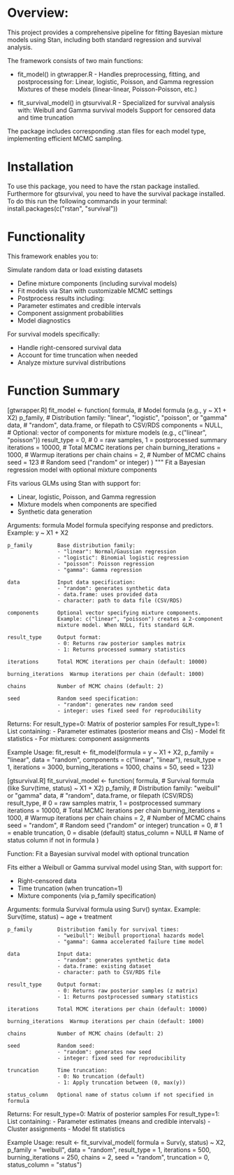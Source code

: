 # Overview:
This project provides a comprehensive pipeline for fitting Bayesian mixture models using Stan, including both standard regression and survival analysis. 

The framework consists of two main functions:

- fit_model() in gtwrapper.R - Handles preprocessing, fitting, and postprocessing for:
    Linear, logistic, Poisson, and Gamma regression
    Mixtures of these models (linear-linear, Poisson-Poisson, etc.)

- fit_survival_model() in gtsurvival.R - Specialized for survival analysis with:
    Weibull and Gamma survival models
    Support for censored data and time truncation

The package includes corresponding .stan files for each model type, implementing efficient MCMC sampling.

# Installation
To use this package, you need to have the rstan package installed. Furthermore for gtsurvival, you need to have the survival package installed.
To do this run the following commands in your terminal:
install.packages(c("rstan", "survival"))

# Functionality
This framework enables you to:

Simulate random data or load existing datasets
- Define mixture components (including survival models)
- Fit models via Stan with customizable MCMC settings
- Postprocess results including:
- Parameter estimates and credible intervals
- Component assignment probabilities
- Model diagnostics

For survival models specifically:
- Handle right-censored survival data
- Account for time truncation when needed
- Analyze mixture survival distributions


# Function Summary

[gtwrapper.R]
fit_model <- function(
  formula,                    # Model formula (e.g., y ~ X1 + X2)
  p_family,                   # Distribution family: "linear", "logistic", "poisson", or "gamma"
  data,                       # "random", data.frame, or filepath to CSV/RDS
  components = NULL,          # Optional: vector of components for mixture models (e.g., c("linear", "poisson"))
  result_type = 0,            # 0 = raw samples, 1 = postprocessed summary
  iterations = 10000,         # Total MCMC iterations per chain
  burning_iterations = 1000,  # Warmup iterations per chain
  chains = 2,                 # Number of MCMC chains
  seed = 123                  # Random seed ("random" or integer)
) 
  """
  Fit a Bayesian regression model with optional mixture components
  
  Fits various GLMs using Stan with support for:
  - Linear, logistic, Poisson, and Gamma regression
  - Mixture models when components are specified
  - Synthetic data generation
  
  Arguments:
    formula         Model formula specifying response and predictors.
                    Example: y ~ X1 + X2
                    
    p_family        Base distribution family:
                    - "linear": Normal/Gaussian regression
                    - "logistic": Binomial logistic regression  
                    - "poisson": Poisson regression
                    - "gamma": Gamma regression
                    
    data            Input data specification:
                    - "random": generates synthetic data
                    - data.frame: uses provided data
                    - character: path to data file (CSV/RDS)
                    
    components      Optional vector specifying mixture components.
                    Example: c("linear", "poisson") creates a 2-component
                    mixture model. When NULL, fits standard GLM.
                    
    result_type     Output format:
                    - 0: Returns raw posterior samples matrix
                    - 1: Returns processed summary statistics
                    
    iterations      Total MCMC iterations per chain (default: 10000)
    
    burning_iterations  Warmup iterations per chain (default: 1000)
    
    chains          Number of MCMC chains (default: 2)
    
    seed            Random seed specification:
                    - "random": generates new random seed
                    - integer: uses fixed seed for reproducibility
  
  Returns:
    For result_type=0: Matrix of posterior samples
    For result_type=1: List containing:
      - Parameter estimates (posterior means and CIs)
      - Model fit statistics
      - For mixtures: component assignments
  
  Example Usage:
  fit_result <- fit_model(formula = y ~ X1 + X2,
                        p_family = "linear",
                        data = "random",
                        components = c("linear", "linear"),
                        result_type = 1,
                        iterations = 3000,
                        burning_iterations = 1000,
                        chains = 50,
                        seed = 123)
    


[gtsurvival.R]
fit_survival_model <- function(
  formula,                    # Survival formula (like Surv(time, status) ~ X1 + X2)
  p_family,                   # Distribution family: "weibull" or "gamma"
  data,                       # "random", data.frame, or filepath (CSV/RDS)
  result_type,                # 0 = raw samples matrix, 1 = postprocessed summary
  iterations = 10000,         # Total MCMC iterations per chain
  burning_iterations = 1000,  # Warmup iterations per chain
  chains = 2,                 # Number of MCMC chains
  seed = "random",            # Random seed ("random" or integer)
  truncation = 0,             # 1 = enable truncation, 0 = disable (default)
  status_column = NULL        # Name of status column if not in formula
) 
  
  Function: Fit a Bayesian survival model with optional truncation
  
  Fits either a Weibull or Gamma survival model using Stan, with support for:
  - Right-censored data
  - Time truncation (when truncation=1)
  - Mixture components (via p_family specification)
  
  Arguments:
    formula         Survival formula using Surv() syntax. Example: 
                    Surv(time, status) ~ age + treatment
                    
    p_family        Distribution family for survival times:
                    - "weibull": Weibull proportional hazards model
                    - "gamma": Gamma accelerated failure time model
                    
    data            Input data: 
                    - "random": generates synthetic data
                    - data.frame: existing dataset  
                    - character: path to CSV/RDS file
                    
    result_type     Output format:
                    - 0: Returns raw posterior samples (z matrix)
                    - 1: Returns postprocessed summary statistics
                    
    iterations      Total MCMC iterations per chain (default: 10000)
    
    burning_iterations  Warmup iterations per chain (default: 1000)
    
    chains          Number of MCMC chains (default: 2)
    
    seed            Random seed:
                    - "random": generates new seed
                    - integer: fixed seed for reproducibility
                    
    truncation      Time truncation:
                    - 0: No truncation (default)
                    - 1: Apply truncation between (0, max(y))
                    
    status_column   Optional name of status column if not specified in formula
  
  Returns:
    For result_type=0: Matrix of posterior samples
    For result_type=1: List containing:
      - Parameter estimates (means and credible intervals)
      - Cluster assignments
      - Model fit statistics

  Example Usage:
    result <- fit_survival_model(
      formula = Surv(y, status) ~ X2, 
      p_family = "weibull",
      data = "random",
      result_type = 1,
      iterations = 500,
      burning_iterations = 250,
      chains = 2,
      seed = "random",
      truncation = 0,
      status_column = "status")
